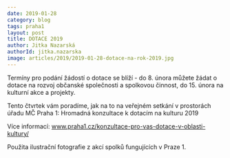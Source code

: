 ```yaml
---
date: 2019-01-28
category: blog
tags: praha1
layout: post
title: DOTACE 2019
author: Jitka Nazarská
authorId: jitka.nazarska
image: articles/2019/2019-01-28-dotace-na-rok-2019.jpg
---
```


Termíny pro podání žádostí o dotace se blíží - do 8. února můžete žádat o dotace na rozvoj občanské společnosti a spolkovou činnost, do 15. února na kulturní akce a projekty. 

Tento čtvrtek vám poradíme, jak na to na veřejném setkání v prostorách úřadu MČ Praha 1: Hromadná konzultace k dotacím na kulturu 2019

Více informací: [www.praha1.cz/konzultace-pro-vas-dotace-v-oblasti-kultury/ ](www.praha1.cz/konzultace-pro-vas-dotace-v-oblasti-kultury/ )

Použita ilustrační fotografie z akcí spolků fungujících v Praze 1.
